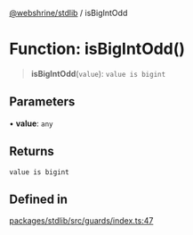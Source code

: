 [@webshrine/stdlib](../globals.md) / isBigIntOdd

# Function: isBigIntOdd()

> **isBigIntOdd**(`value`): `value is bigint`

## Parameters

• **value**: `any`

## Returns

`value is bigint`

## Defined in

[packages/stdlib/src/guards/index.ts:47](https://github.com/webshrine/webshrine/blob/0e16c5948921e0c95cce645760c4a8b0855b196b/packages/stdlib/src/guards/index.ts#L47)
